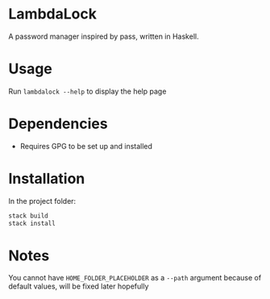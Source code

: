 # LambdaLock
A password manager inspired by pass, written in Haskell.

# Usage 
Run ``lambdalock --help`` to display the help page


# Dependencies
- Requires GPG to be set up and installed 

# Installation
In the project folder: 

```bash
stack build 
stack install 
```

# Notes
You cannot have ``HOME_FOLDER_PLACEHOLDER`` as a ``--path`` argument because of default values, will be fixed later hopefully
